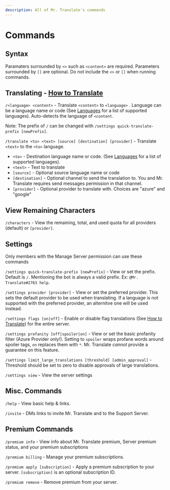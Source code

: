 ```yaml
---
description: All of Mr. Translate's commands
---
```


# Commands

## Syntax

Paramaters surrounded by `<>` such as `<content>` are required. Parameters surrounded by `[]` are optional. Do not include the `<>` or `[]` when running commands.

## Translating - [How to Translate](how-to.md)

`/<language> <content>` - Translate `<content>` to `<language>` . Language can be a language name or code \(See [Languages](languages.md) for a list of supported languages\). Auto-detects the language of `<content`.

Note: The prefix of `/` can be changed with `/settings quick-translate-prefix [newPrefix]`.

`/translate <to> <text> [source] [destination] [provider]` - Translate `<text>` to the `<to>` language.

- `<to>` - Destination language name or code. \(See [Languages](languages.md) for a list of supported languages\).
- `<text>` - Text to translate
- `[source]` - Optional source language name or code
- `[destination]` - Optional channel to send the translation to. You and Mr. Translate requires send messages permission in that channel.
- `[provider]` - Optional provider to translate with. Choices are "azure" and "google"

## View Remaining Characters

`/characters` - View the remaining, total, and used quota for all providers \(default\) or `[provider]`.

## Settings

Only members with the Manage Server permission can use these commands

`/settings quick-translate-prefix [newPrefix]` - View or set the prefix. Default is `/`. Mentioning the bot is always a valid prefix. Ex: `@Mr. Translate#2763 help`.

`/settings provider [provider]` - View or set the preferred provider. This sets the default provider to be used when translating. If a language is not supported with the preferred provider, an alternitve one will be used instead.

`/settings flags [on|off]` - Enable or disable flag translations \(See [How to Translate](how-to.md#using-flag-reactions-to-translate)\) for the entire server.

`/settings profanity [off|spoiler|on]` - View or set the basic profanity filter \(Azure Provider only!\). Setting to `spoiler` wraps profane words around spoiler tags, `on` replaces them with `*`. Mr. Translate _cannot_ provide a guarantee on this feature.

`/settings limit_large_translations [threshold] [admin_approval]` - Threshold should be set to zero to disable approvals of large translations.

`/settings view` - View the server settings

## Misc. Commands

`/help` - View basic help & links.

`/invite` - DMs links to invite Mr. Translate and to the Support Server.

## Premium Commands

`/premium info` - View info about Mr. Translate premium, Server premium status, and your premium subscriptions

`/premium billing` - Manage your premium subscriptions.

`/premium apply [subscription]` - Apply a premium subscription to your server. `[subscription]` is an optional subscription ID.

`/premium remove` - Remove premium from your server.
